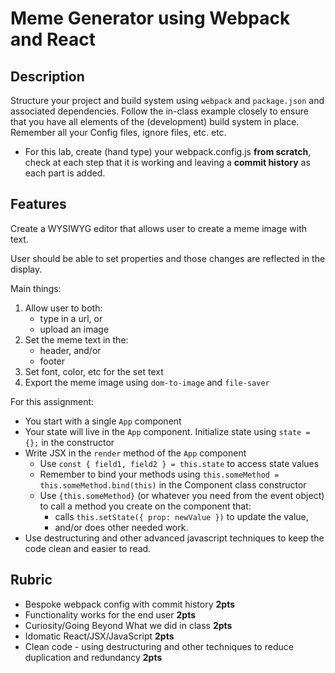 Meme Generator using Webpack and React
 ===
 
 ## Description
 
Structure your project and build system using `webpack` and `package.json` and associated dependencies. Follow the in-class example closely to ensure that you have all elements of the (development) build system in place. Remember all your Config files, ignore files, etc. etc.

* For this lab, create (hand type) your webpack.config.js **from scratch**, check at each step that it is working and
leaving a **commit history** as each part is added.

## Features

Create a WYSIWYG editor that allows user to create a meme image with text.

User should be able to set properties and those changes are reflected in the display.

Main things:
1. Allow user to both:
   - type in a url, or
   - upload an image
2. Set the meme text in the:
   - header, and/or
   - footer
3. Set font, color, etc for the set text
4. Export the meme image using `dom-to-image` and `file-saver`
 
For this assignment:
 
* You start with a single `App` component
* Your state will live in the `App` component. Initialize state using `state = {};` in the constructor
* Write JSX in the `render` method of the `App` component
    * Use `const { field1, field2 } = this.state` to access state values
    * Remember to bind your methods using `this.someMethod = this.someMethod.bind(this)` in the Component class
    constructor
    * Use `{this.someMethod}` (or whatever you need from the event object) to call
    a method you create on the component that:
        * calls `this.setState({ prop: newValue })` to update the value,
        * and/or does other needed work. 
* Use destructuring and other advanced javascript techniques to keep the code clean and easier to read.
  
## Rubric
  
* Bespoke webpack config with commit history **2pts**
* Functionality works for the end user **2pts**
* Curiosity/Going Beyond What we did in class **2pts**
* Idomatic React/JSX/JavaScript **2pts**
* Clean code - using destructuring and other techniques to reduce duplication and redundancy **2pts**

